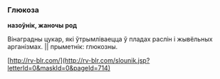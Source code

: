 ### Глюкоза
**назоўнік, жаночы род**

Вінаградны цукар, які ўтрымліваецца ў пладах раслін і жывёльных арганізмах. || прыметнік: глюкозны.

<a rel="author">[http://rv-blr.com/](http://rv-blr.com/slounik.jsp?letterId=0&maskId=0&pageId=714)</a>
